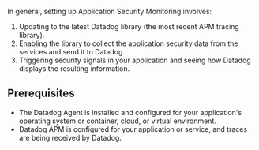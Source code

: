 In general, setting up Application Security Monitoring involves:

1. Updating to the latest Datadog library (the most recent APM tracing library).
2. Enabling the library to collect the application security data from the services and send it to Datadog.
3. Triggering security signals in your application and seeing how Datadog displays the resulting information.

## Prerequisites

- The Datadog Agent is installed and configured for your application's operating system or container, cloud, or virtual environment. 
- Datadog APM is configured for your application or service, and traces are being received by Datadog. 

[101]: https://app.datadoghq.com/account/settings#agent
